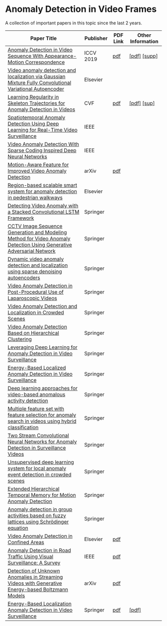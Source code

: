 # Anomaly Detection in Video Frames
A collection of important papers in this topic since the last 2 years.

| Paper Title | Publisher | PDF Link | Other Information |
|-------------|-----------|----------|-------------------|
| [Anomaly Detection in Video Sequence With Appearance-Motion Correspondence](http://openaccess.thecvf.com/content_ICCV_2019/html/Nguyen_Anomaly_Detection_in_Video_Sequence_With_Appearance-Motion_Correspondence_ICCV_2019_paper.html) | ICCV 2019 | [pdf](https://github.com/anishLearnsToCode/cv-anomaly-detection-video-frames/blob/master/cvf/Nguyen_Anomaly_Detection_in_Video_Sequence_With_Appearance-Motion_Correspondence_ICCV_2019_paper.pdf) | [[pdf]](http://openaccess.thecvf.com/content_ICCV_2019/papers/Nguyen_Anomaly_Detection_in_Video_Sequence_With_Appearance-Motion_Correspondence_ICCV_2019_paper.pdf) [[supp]](http://openaccess.thecvf.com/content_ICCV_2019/supplemental/Nguyen_Anomaly_Detection_in_ICCV_2019_supplemental.zip)| 
| [Video anomaly detection and localization via Gaussian Mixture Fully Convolutional Variational Autoencoder](https://www.sciencedirect.com/science/article/pii/S1077314218302674) | Elsevier | | |
| [Learning Regularity in Skeleton Trajectories for Anomaly Detection in Videos](http://openaccess.thecvf.com/content_CVPR_2019/html/Morais_Learning_Regularity_in_Skeleton_Trajectories_for_Anomaly_Detection_in_Videos_CVPR_2019_paper.html) | CVF | [pdf](https://github.com/anishLearnsToCode/cv-anomaly-detection-video-frames/blob/master/cvf/Morais_Learning_Regularity_in_Skeleton_Trajectories_for_Anomaly_Detection_in_Videos_CVPR_2019_paper.pdf) | [[pdf]](http://openaccess.thecvf.com/content_CVPR_2019/papers/Morais_Learning_Regularity_in_Skeleton_Trajectories_for_Anomaly_Detection_in_Videos_CVPR_2019_paper.pdf) [[sup]](http://openaccess.thecvf.com/content_CVPR_2019/supplemental/Morais_Learning_Regularity_in_CVPR_2019_supplemental.zip) |
| [Spatiotemporal Anomaly Detection Using Deep Learning for Real-Time Video Surveillance](https://ieeexplore.ieee.org/abstract/document/8820090) | IEEE |  | |
| [Video Anomaly Detection With Sparse Coding Inspired Deep Neural Networks](https://ieeexplore.ieee.org/abstract/document/8851288) | IEEE | | |
| [Motion-Aware Feature for Improved Video Anomaly Detection](https://arxiv.org/abs/1907.10211) | arXiv | [pdf](https://github.com/anishLearnsToCode/cv-anomaly-detection-video-frames/blob/master/arxiv/1907.10211.pdf) | |
| [Region-based scalable smart system for anomaly detection in pedestrian walkways](https://www.sciencedirect.com/science/article/pii/S0045790618331847) | Elsevier |  | |
| [Detecting Video Anomaly with a Stacked Convolutional LSTM Framework](https://link.springer.com/chapter/10.1007/978-3-030-34995-0_30) | Springer | | |
| [CCTV Image Sequence Generation and Modeling Method for Video Anomaly Detection Using Generative Adversarial Network](https://link.springer.com/chapter/10.1007/978-3-030-03493-1_48) | Springer |  | |
| [Dynamic video anomaly detection and localization using sparse denoising autoencoders](https://link.springer.com/article/10.1007/s11042-017-4940-2) | Springer |  | |
| [Video Anomaly Detection in Post-Procedural Use of Laparoscopic Videos](https://link.springer.com/chapter/10.1007/978-3-658-29267-6_22) | Springer |  | |
| [Video Anomaly Detection and Localization in Crowded Scenes](https://link.springer.com/chapter/10.1007/978-3-030-20005-3_9) | Springer |  | |
| [Video Anomaly Detection Based on Hierarchical Clustering](https://link.springer.com/chapter/10.1007/978-3-030-15127-0_55) | Springer |  | |
| [Leveraging Deep Learning for Anomaly Detection in Video Surveillance](https://link.springer.com/chapter/10.1007/978-981-13-1580-0_23) | Springer |  | |
| [Energy-Based Localized Anomaly Detection in Video Surveillance](https://link.springer.com/chapter/10.1007/978-3-319-57454-7_50) | Springer |  | |
| [Deep learning approaches for video-based anomalous activity detection](https://link.springer.com/article/10.1007/s11280-018-0582-1) | Springer |  | |
| [Multiple feature set with feature selection for anomaly search in videos using hybrid classification](https://link.springer.com/article/10.1007/s11042-018-6348-z) | Springer |  | |
| [Two Stream Convolutional Neural Networks for Anomaly Detection in Surveillance Videos](https://link.springer.com/chapter/10.1007/978-981-13-9683-0_5) | Springer |  | |
| [Unsupervised deep learning system for local anomaly event detection in crowded scenes](https://link.springer.com/article/10.1007/s11042-019-7702-5) | Springer |  | |
| [Extended Hierarchical Temporal Memory for Motion Anomaly Detection](https://link.springer.com/chapter/10.1007/978-3-319-99316-4_10) | Springer |  | |
| [Anomaly detection in group activities based on fuzzy lattices using Schrödinger equation](https://link.springer.com/article/10.1007/s42044-019-00045-y) | Springer |  | |
| [Video Anomaly Detection in Confined Areas](https://pdf.sciencedirectassets.com/280203/1-s2.0-S1877050917X00148/1-s2.0-S1877050917319294/main.pdf?X-Amz-Security-Token=IQoJb3JpZ2luX2VjEAYaCXVzLWVhc3QtMSJHMEUCIQCoNgM4wyvnyXnh%2Fm9YTMeaM1%2BUvfXTnB3IV5N0ZP%2BGHgIgE4lAXY3z3YsM5juGxoHesPVcphCxqbCDwWWZpUyVO7EqtAMIXxADGgwwNTkwMDM1NDY4NjUiDBPkq7Z5G4DgyCZWviqRA5tHTymgyb1JjeRnu%2FNpiIu5XRqE1INpjnccRb90sGx3ICs6MdwkGmO6Wmgm69xeJXgS8XIenYqwqo%2B%2FACEz%2FljRmV%2BfXBPKBEBM7ULYrYf0HZj35TupxMWpUCvsbB1nbguZxp317axVNW1nCJb4wLshFq3sy5Y5Rl7foNvpac04UWw%2BjdrMp5rYvP1wTjYed1i5n5w4NbdJlI4uDkBW0zNA0zjyB35dEtlEr3dmi0BgzMWQr92Ii6hHh4aUnjaLXHUvDK9HbEmnjaZPreqGAXV9dB3VruKyaXkzN22L27EKlDUMrF1L0jKgmXxxtMMUB5HFUHUCR4rDgI4RlUkVl2%2B2907zp%2F1avmx1ovYyqM3t9Qvi0%2FSV6LXM5I4OR7sYf9l9pqRtzxiZ1c8y8OBlO8Af2SPSCd4mujKgGOE%2BersXVBEekvLRnWtxhs5hQkPz7GWAk3YD3UN9FJ0Wa%2FXQyuof7VucXEZ3vXJqZxJBvYbCFCJblxKRIatJP920wOP0AN82u4nTTbJROwwZB5zF%2FJInMMnTpPYFOusBkmK0A2IYXkiDiGVBNv1d4XXe3s2SspVD4dwFsLGDDNLKLLzkg2Sv64lhHcN03fBqoqjVDlT5Q1rI4B0xBDp5yjvmqqFRoql6AA4NDxMmAFQwx3ep1v9llZmaxXdacWYXMmnyJUL3T8OCgQ%2F9MgcUaGzDZKcF2zeT4vBvX5Gr7JTnow4ljpqUOicAsaKB4UmhoPYa1krlGDlnKvMiGihrGF9BubvdcXuZzxOiEDDvOAQfDgeICGwaQ1JMYX8p7hJD0nMKfnBaJbGoEKNgK54vwcuZ6oV4fBnn0mH62vsSbc8SDuTxIvHOwgaFGA%3D%3D&X-Amz-Algorithm=AWS4-HMAC-SHA256&X-Amz-Date=20200523T152459Z&X-Amz-SignedHeaders=host&X-Amz-Expires=300&X-Amz-Credential=ASIAQ3PHCVTYVL76VJS6%2F20200523%2Fus-east-1%2Fs3%2Faws4_request&X-Amz-Signature=2426dc0856928ae6df66ec60d272e9efff3af2a0b9ef9f0df60f25667babc9f6&hash=286f04d789d645742af9ebd248e1355b0aa282c4ae9f1822526de16ad079f995&host=68042c943591013ac2b2430a89b270f6af2c76d8dfd086a07176afe7c76c2c61&pii=S1877050917319294&tid=spdf-90f37b03-216b-43ea-8a39-2c4e15b8ad29&sid=2d4a8c0616ecb24d535b5d1271d119cc9084gxrqb&type=client) | Elsevier | [pdf](https://github.com/anishLearnsToCode/cv-anomaly-detection-video-frames/blob/master/elsevier/1-s2.0-S1877050917319294-main.pdf) | |
| [Anomaly Detection in Road Traffic Using Visual Surveillance: A Survey](https://arxiv.org/pdf/1901.08292.pdf) | IEEE | [pdf](https://github.com/anishLearnsToCode/cv-anomaly-detection-video-frames/blob/master/ieee/1901.08292.pdf) | |
| [Detection of Unknown Anomalies in Streaming Videos with Generative Energy-based Boltzmann Models](https://arxiv.org/pdf/1805.01090.pdf) | arXiv | [pdf](https://github.com/anishLearnsToCode/cv-anomaly-detection-video-frames/blob/master/arxiv/1805.01090.pdf) | |
| [Energy-Based Localization Anomaly Detection in Video Surveillance](https://link.springer.com/chapter/10.1007/978-3-319-57454-7_50) | Springer | [pdf]() |[[pdf]](https://www.researchgate.net/profile/Hung_Vu9/publication/316372348_Energy-Based_Localized_Anomaly_Detection_in_Video_Surveillance/links/5a3900d0a6fdccdd41ff0316/Energy-Based-Localized-Anomaly-Detection-in-Video-Surveillance.pdf)
